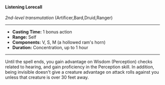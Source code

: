 #### Listening Lorecall
*2nd-level transmutation* (Artificer,Bard,Druid,Ranger)
___
- **Casting Time:** 1 bonus action
- **Range:** Self
- **Components:** V, S, M (a hollowed ram's horn)
- **Duration:** Concentration, up to 1 hour
---
Until the spell ends, you gain advantage on Wisdom
(Perception) checks related to hearing, and gain
proficiency in the Perception skill. In addition,
being invisible doesn't give a creature advantage on
attack rolls against you unless that creature is over
30 feet away.
